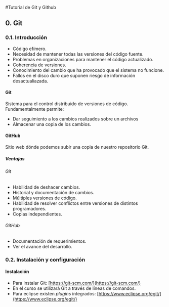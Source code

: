 #Tutorial de Git y Github
## 0. Git
### 0.1. Introducción
* Código efímero.
* Necesidad de mantener todas las versiones del código fuente.
* Problemas en organizaciones para mantener el código actualizado.
* Coherencia de versiones.
* Conocimiento del cambio que ha provocado que el sistema no funcione.
* Fallos en el disco duro que suponen riesgo de información desactualiazada.

#### **Git**
Sistema para el control distribuido de versiones de código. Fundamentalmente permite:

* Dar seguimiento a los cambios realizados sobre un archivos
* Almacenar una copia de los cambios.

#### **GitHub**
Sitio web dónde podemos subir una copia de nuestro repositorio Git.

##### Ventajas
###### Git
* Habilidad de deshacer cambios.
* Historial y documentación de cambios.
* Múltiples versiones de código.
* Habilidad de resolver conflictos entre versiones de distintos programadores.
* Copias independientes.

###### GitHub
* Documentación de requerimientos.
* Ver el avance del desarrollo.

### 0.2. Instalación y configuración
#### **Instalación**
* Para instalar Git: [https://git-scm.com/](https://git-scm.com/)  
* En el curso se utilizará Git a través de líneas de comandos. 
* Para eclipse existen _plugins_ integrados: [https://www.eclipse.org/egit/](https://www.eclipse.org/egit/)